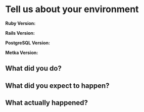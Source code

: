 # Tell us about your environment

**Ruby Version:**

**Rails Version:**

**PostgreSQL Version:**

**Metka Version:**

## What did you do?

## What did you expect to happen?

## What actually happened?
